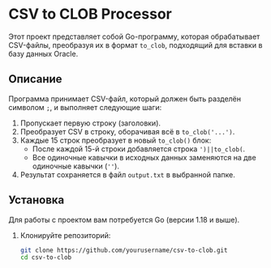 # CSV to CLOB Processor

Этот проект представляет собой Go-программу, которая обрабатывает CSV-файлы, преобразуя их в формат `to_clob`, подходящий для вставки в базу данных Oracle.

## Описание

Программа принимает CSV-файл, который должен быть разделён символом `;`, и выполняет следующие шаги:

1. Пропускает первую строку (заголовки).
2. Преобразует CSV в строку, оборачивая всё в `to_clob('...')`.
3. Каждые 15 строк преобразует в новый `to_clob()` блок:
   - После каждой 15-й строки добавляется строка `')||to_clob(`.
   - Все одиночные кавычки в исходных данных заменяются на две одиночные кавычки (`''`).
4. Результат сохраняется в файл `output.txt` в выбранной папке.

## Установка

Для работы с проектом вам потребуется Go (версии 1.18 и выше).

1. Клонируйте репозиторий:
   ```bash
   git clone https://github.com/yourusername/csv-to-clob.git
   cd csv-to-clob
